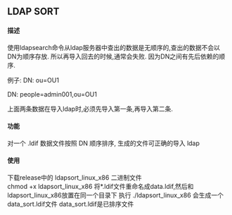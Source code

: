 
## LDAP SORT

#### 描述

  使用ldapsearch命令从ldap服务器中查出的数据是无顺序的,查出的数据不会以DN为顺序存放.
  所以再导入回去的时候,通常会失败. 因为DN之间有先后依赖的顺序.
  
  例子:
  DN: ou=OU1  
   
  DN: people=admin001,ou=OU1   
  
  上面两条数据在导入ldap时,必须先导入第一条,再导入第二条.
  
#### 功能
  对一个 .ldif 数据文件按照 DN 顺序排序, 生成的文件可正确的导入 ldap

#### 使用
  下载release中的 ldapsort_linux_x86 二进制文件  
  chmod +x ldapsort_linux_x86
  将*.ldif文件重命名成data.ldif,然后和ldapsort_linux_x86放置在同一个目录下
  执行 ./ldapsort_linux_x86  会生成一个data_sort.ldif文件
  data_sort.ldif是已排序文件
